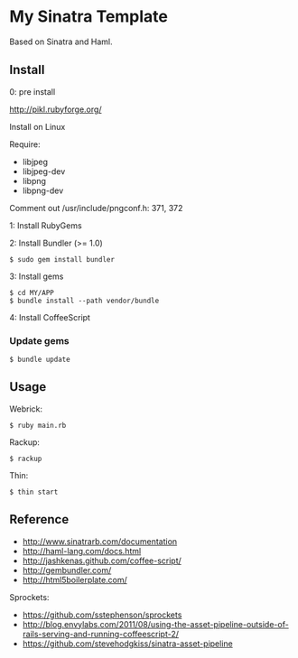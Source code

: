 # My Sinatra Template

Based on Sinatra and Haml.

## Install

0: pre install

<http://pikl.rubyforge.org/>

Install on Linux

Require:
- libjpeg
- libjpeg-dev
- libpng
- libpng-dev

Comment out /usr/include/pngconf.h: 371, 372

1: Install RubyGems

2: Install Bundler (>= 1.0)

    $ sudo gem install bundler

3: Install gems

    $ cd MY/APP
    $ bundle install --path vendor/bundle

4: Install CoffeeScript

### Update gems

    $ bundle update

## Usage

Webrick:

    $ ruby main.rb

Rackup:

    $ rackup

Thin:

    $ thin start

## Reference

- <http://www.sinatrarb.com/documentation>
- <http://haml-lang.com/docs.html>
- <http://jashkenas.github.com/coffee-script/>
- <http://gembundler.com/>
- <http://html5boilerplate.com/>

Sprockets:

- <https://github.com/sstephenson/sprockets>
- <http://blog.envylabs.com/2011/08/using-the-asset-pipeline-outside-of-rails-serving-and-running-coffeescript-2/>
- <https://github.com/stevehodgkiss/sinatra-asset-pipeline>
